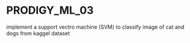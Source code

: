 # PRODIGY_ML_03
implement a support vectro machine (SVM) to classify image of cat and dogs from kaggel dataset
